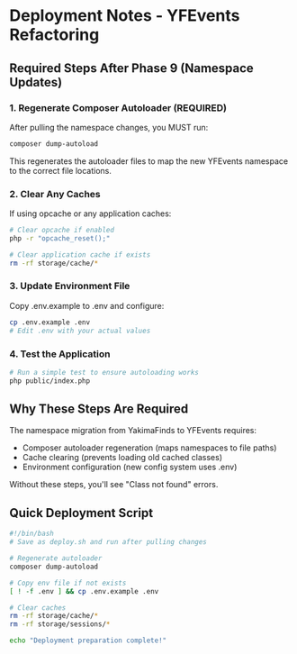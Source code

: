 # Deployment Notes - YFEvents Refactoring

## Required Steps After Phase 9 (Namespace Updates)

### 1. Regenerate Composer Autoloader (REQUIRED)
After pulling the namespace changes, you MUST run:
```bash
composer dump-autoload
```

This regenerates the autoloader files to map the new YFEvents namespace to the correct file locations.

### 2. Clear Any Caches
If using opcache or any application caches:
```bash
# Clear opcache if enabled
php -r "opcache_reset();"

# Clear application cache if exists
rm -rf storage/cache/*
```

### 3. Update Environment File
Copy .env.example to .env and configure:
```bash
cp .env.example .env
# Edit .env with your actual values
```

### 4. Test the Application
```bash
# Run a simple test to ensure autoloading works
php public/index.php
```

## Why These Steps Are Required

The namespace migration from YakimaFinds to YFEvents requires:
- Composer autoloader regeneration (maps namespaces to file paths)
- Cache clearing (prevents loading old cached classes)
- Environment configuration (new config system uses .env)

Without these steps, you'll see "Class not found" errors.

## Quick Deployment Script
```bash
#!/bin/bash
# Save as deploy.sh and run after pulling changes

# Regenerate autoloader
composer dump-autoload

# Copy env file if not exists
[ ! -f .env ] && cp .env.example .env

# Clear caches
rm -rf storage/cache/*
rm -rf storage/sessions/*

echo "Deployment preparation complete!"
```